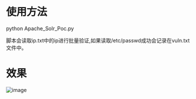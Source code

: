# 使用方法
python Apache_Solr_Poc.py

脚本会读取ip.txt中的ip进行批量验证,如果读取/etc/passwd成功会记录在vuln.txt文件中。

# 效果
![image](https://user-images.githubusercontent.com/18067503/111721194-5d80df00-889a-11eb-8175-e10c4705cefe.png)
